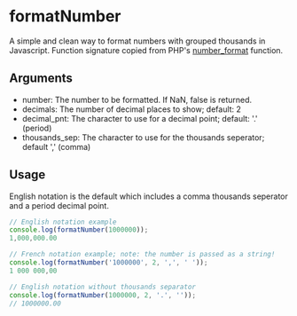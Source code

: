 # formatNumber

A simple and clean way to format numbers with grouped thousands in Javascript. Function signature copied from PHP's [number_format](http://www.php.net/manual/en/function.number-format.php) function.

## Arguments

* number: The number to be formatted. If NaN, false is returned.
* decimals: The number of decimal places to show; default: 2
* decimal_pnt: The character to use for a decimal point; default: '.' (period)
* thousands_sep: The character to use for the thousands seperator; default ',' (comma)

## Usage

English notation is the default which includes a comma thousands seperator and a period decimal point.

```javascript
// English notation example
console.log(formatNumber(1000000));
1,000,000.00
```

```javascript
// French notation example; note: the number is passed as a string!
console.log(formatNumber('1000000', 2, ',', ' '));
1 000 000,00
```

```javascript
// English notation without thousands separator
console.log(formatNumber(1000000, 2, '.', ''));
// 1000000.00
